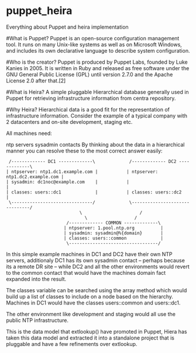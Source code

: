 # puppet_heira
Everything about Puppet and heira implementation

#What is Puppet?
Puppet is an open-source configuration management tool. It runs on many Unix-like systems as well as on Microsoft Windows, and includes its own declarative language to describe system configuration.

#Who is the creator?
Puppet is produced by Puppet Labs, founded by Luke Kanies in 2005. It is written in Ruby and released as free software under the GNU General Public License (GPL) until version 2.7.0 and the Apache License 2.0 after that.[2]

#What is Heira?
A simple pluggable Hierarchical database generally used in Puppet for retrieving infrastructure information from centra repository.

#Why Heira?
Hierarchical data is a good fit for the representation of infrastructure information. Consider the example of a typical company with 2 datacenters and on-site development, staging etc.

All machines need:

ntp servers
sysadmin contacts
By thinking about the data in a hierarchical manner you can resolve these to the most correct answer easily:

     /------------- DC1 -------------\             /------------- DC2 -------------\
    | ntpserver: ntp1.dc1.example.com |           | ntpserver: ntp1.dc2.example.com |
    | sysadmin: dc1noc@example.com    |           |                                 |
    | classes: users::dc1             |           | classes: users::dc2             |
     \-------------------------------/             \-------------------------------/
                                \                      /
                                  \                  /
                           /------------- COMMON -------------\
                          | ntpserver: 1.pool.ntp.org          |
                          | sysadmin: sysadmin@%{domain}       |
                          | classes: users::common             |
                           \----------------------------------/
In this simple example machines in DC1 and DC2 have their own NTP servers, additionaly DC1 has its own sysadmin contact – perhaps because its a remote DR site – while DC2 and all the other environments would revert to the common contact that would have the machines domain fact expanded into the result.

The classes variable can be searched using the array method which would build up a list of classes to include on a node based on the hierarchy. Machines in DC1 would have the classes users::common and users::dc1.

The other environment like development and staging would all use the public NTP infrastructure.

This is the data model that extlookup() have promoted in Puppet, Hiera has taken this data model and extracted it into a standalone project that is pluggable and have a few refinements over extlookup.
